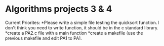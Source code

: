 # Algorithms projects 3 & 4

Current Priorites: 
 *Please write a simple file testing the quicksort function. I don't think you need to write function, it should be in the c standard library.
 *create a PA2.c file with a main function
 *create a makefile (use the previous makefile and edit PA1 to PA1.


